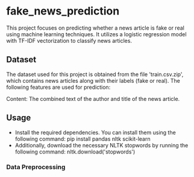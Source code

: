 # fake_news_prediction
This project focuses on predicting whether a news article is fake or real using machine learning techniques. It utilizes a logistic regression model with TF-IDF vectorization to classify news articles.
## Dataset
The dataset used for this project is obtained from the file 'train.csv.zip', which contains news articles along with their labels (fake or real).
The following features are used for prediction:

Content: The combined text of the author and title of the news article.

## Usage
* Install the required dependencies. You can install them using the following command:
    pip install pandas nltk scikit-learn
* Additionally, download the necessary NLTK stopwords by running the following command:
    nltk.download('stopwords')
### Data Preprocessing
